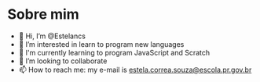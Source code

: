 # Sobre mim

- 👋 Hi, I’m @Estelancs
- 👀 I’m interested in learn to program new languages
- 🌱 I'm currently learning to program JavaScript and Scratch
- 💞️ I’m looking to collaborate 
- 📫 How to reach me: my e-mail is estela.correa.souza@escola.pr.gov.br

